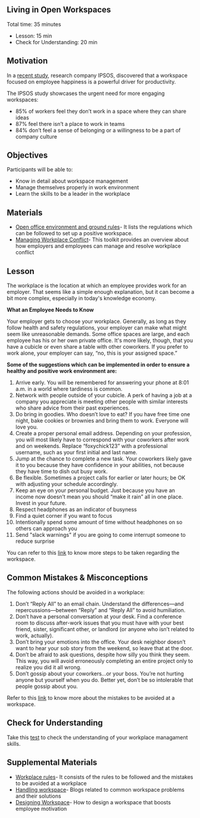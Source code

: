 ## Living in Open Workspaces

Total time: 35 minutes

- Lesson: 15 min
- Check for Understanding: 20 min

## Motivation

In a [recent study](https://www.business2community.com/human-resources/how-to-design-a-workspace-that-boosts-employee-motivation-02222288), research company IPSOS, discovered that a workspace focused on employee happiness is a powerful driver for productivity.

The IPSOS study showcases the urgent need for more engaging workspaces:

- 85% of workers feel they don’t work in a space where they can share ideas
- 87% feel there isn’t a place to work in teams
- 84% don’t feel a sense of belonging or a willingness to be a part of company culture

## Objectives

Participants will be able to:

- Know in detail about workspace management
- Manage themselves properly in work environment
- Learn the skills to be a leader in the workplace

## Materials

- [Open office environment and ground rules](https://www.coworkingresources.org/blog/open-office-etiquette-and-ground-rules)- It lists the regulations which can be followed to set up a positive workspace.
- [Managing Workplace Conflict](https://www.shrm.org/resourcesandtools/tools-and-samples/toolkits/pages/managingworkplaceconflict.aspx)- This toolkit provides an overview about how employers and employees can manage and resolve workplace conflict


## Lesson

The workplace is the location at which an employee provides work for an employer. That seems like a simple enough explanation, but it can become a bit more complex, especially in today's knowledge economy.

**What an Employee Needs to Know**

Your employer gets to choose your workplace. Generally, as long as they follow health and safety regulations, your employer can make what might seem like unreasonable demands. Some office spaces are large, and each employee has his or her own private office. It's more likely, though, that you have a cubicle or even share a table with other coworkers. If you prefer to work alone, your employer can say, “no, this is your assigned space.”

**Some of the suggestions which can be implemented in order to ensure a healthy and positive work environment are:**
1.  Arrive early. You will be remembered for answering your phone at 8:01 a.m. in a world where tardiness is common.
2.  Network with people outside of your cubicle. A perk of having a job at a company you appreciate is meeting other people with similar interests who share advice from their past experiences.
3.  Do bring in goodies. Who doesn’t love to eat? If you have free time one night, bake cookies or brownies and bring them to work. Everyone will love you.
4.  Create a proper personal email address. Depending on your profession, you will most likely have to correspond with your coworkers after work and on weekends. Replace “foxychick123” with a professional username, such as your first initial and last name.
5.  Jump at the chance to complete a new task. Your coworkers likely gave it to you because they have confidence in your abilities, not because they have time to dish out busy work.
6.  Be flexible. Sometimes a project calls for earlier or later hours; be OK with adjusting your schedule accordingly.
7.  Keep an eye on your personal budget. Just because you have an income now doesn’t mean you should “make it rain” all in one place. Invest in your future.
8.  Respect headphones as an indicator of busyness
9.  Find a quiet corner if you want to focus
10. Intentionally spend some amount of time without headphones on so others can approach you
11. Send "slack warnings" if you are going to come interrupt someone to reduce surprise

You can refer to this [link](https://www.northeastern.edu/graduate/blog/workplace-etiquette/) to know more steps to be taken regarding the workspace.

## Common Mistakes & Misconceptions

The following actions should be avoided in a workplace:

1.  Don’t “Reply All” to an email chain. Understand the differences—and repercussions—between “Reply” and “Reply All” to avoid humiliation.
2.  Don’t have a personal conversation at your desk. Find a conference room to discuss after-work issues that you must have with your best friend, sister, significant other, or landlord (or anyone who isn’t related to work, actually).
3.  Don’t bring your emotions into the office. Your desk neighbor doesn’t want to hear your sob story from the weekend, so leave that at the door.
4.  Don’t be afraid to ask questions, despite how silly you think they seem. This way, you will avoid erroneously completing an entire project only to realize you did it all wrong.
5.  Don’t gossip about your coworkers…or your boss. You’re not hurting anyone but yourself when you do. Better yet, don’t be so intolerable that people gossip about you.

Refer to this [link](https://www.northeastern.edu/graduate/blog/workplace-etiquette/) to know more about the mistakes to be avoided at a workspace.





## Check for Understanding

Take this [test](http://www.managementcenter.org/tools/quiz/) to check the understanding of your workplace managament skills.

## Supplemental Materials

- [Workplace rules](https://www.northeastern.edu/graduate/blog/workplace-etiquette/)- It consists of the rules to be followed and the mistakes to be avoided at a workplace
- [Handling workspace](https://www.coworkingresources.org/blog-categories/resources-tag?page=1)- Blogs related to common workspace problems and their solutions
- [Designing Workspace](https://www.business2community.com/human-resources/how-to-design-a-workspace-that-boosts-employee-motivation-02222288)- How to design a workspace that boosts employee motivation

